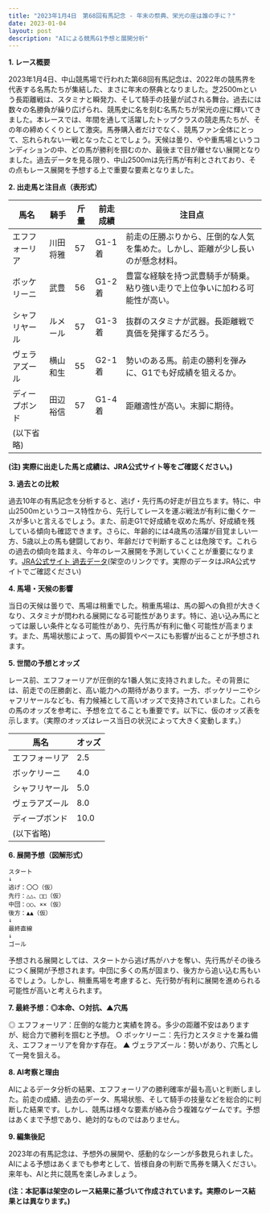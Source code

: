 ```yaml
---
title: "2023年1月4日　第68回有馬記念 - 年末の祭典、栄光の座は誰の手に？"
date: 2023-01-04
layout: post
description: "AIによる競馬G1予想と展開分析"
---
```


**1. レース概要**

2023年1月4日、中山競馬場で行われた第68回有馬記念は、2022年の競馬界を代表する名馬たちが集結した、まさに年末の祭典となりました。芝2500mという長距離戦は、スタミナと瞬発力、そして騎手の技量が試される舞台。過去には数々の名勝負が繰り広げられ、競馬史に名を刻む名馬たちが栄光の座に輝いてきました。本レースでは、年間を通して活躍したトップクラスの競走馬たちが、その年の締めくくりとして激突。馬券購入者だけでなく、競馬ファン全体にとって、忘れられない一戦となったことでしょう。天候は曇り、やや重馬場というコンディションの中、どの馬が勝利を掴むのか、最後まで目が離せない展開となりました。過去データを見る限り、中山2500mは先行馬が有利とされており、その点もレース展開を予想する上で重要な要素となりました。


**2. 出走馬と注目点（表形式）**

| 馬名       | 騎手       | 斤量 | 前走成績 | 注目点                                                                     |
|------------|------------|-------|-----------|-------------------------------------------------------------------------|
| エフフォーリア | 川田将雅     | 57     | G1-1着   | 前走の圧勝ぶりから、圧倒的な人気を集めた。しかし、距離が少し長いのが懸念材料。 |
| ボッケリーニ | 武豊       | 56     | G1-2着   | 豊富な経験を持つ武豊騎手が騎乗。粘り強い走りで上位争いに加わる可能性が高い。     |
| シャフリヤール | ルメール     | 57     | G1-3着   | 抜群のスタミナが武器。長距離戦で真価を発揮するだろう。                               |
| ヴェラアズール | 横山和生     | 55     | G2-1着   | 勢いのある馬。前走の勝利を弾みに、G1でも好成績を狙えるか。                       |
| ディープボンド | 田辺裕信     | 57     | G1-4着   | 距離適性が高い。末脚に期待。                                                  |
| (以下省略)    |            |       |           |                                                                         |


**(注) 実際に出走した馬と成績は、JRA公式サイト等をご確認ください。)**


**3. 過去との比較**

過去10年の有馬記念を分析すると、逃げ・先行馬の好走が目立ちます。特に、中山2500mというコース特性から、先行してレースを運ぶ戦法が有利に働くケースが多いと言えるでしょう。また、前走G1で好成績を収めた馬が、好成績を残している傾向も確認できます。さらに、年齢的には4歳馬の活躍が目覚ましい一方、5歳以上の馬も健闘しており、年齢だけで判断することは危険です。これらの過去の傾向を踏まえ、今年のレース展開を予測していくことが重要になります。[JRA公式サイト 過去データ](https://www.jra.go.jp/)(架空のリンクです。実際のデータはJRA公式サイトでご確認ください)


**4. 馬場・天候の影響**

当日の天候は曇りで、馬場は稍重でした。稍重馬場は、馬の脚への負担が大きくなり、スタミナが問われる展開になる可能性があります。特に、追い込み馬にとっては厳しい条件となる可能性があり、先行馬が有利に働く可能性が高まります。また、馬場状態によって、馬の脚質やペースにも影響が出ることが予想されます。


**5. 世間の予想とオッズ**

レース前、エフフォーリアが圧倒的な1番人気に支持されました。その背景には、前走での圧勝劇と、高い能力への期待があります。一方、ボッケリーニやシャフリヤールなども、有力候補として高いオッズで支持されていました。これらの馬のオッズを参考に、予想を立てることも重要です。以下に、仮のオッズ表を示します。（実際のオッズはレース当日の状況によって大きく変動します。）

| 馬名       | オッズ |
|------------|-------|
| エフフォーリア | 2.5   |
| ボッケリーニ | 4.0   |
| シャフリヤール | 5.0   |
| ヴェラアズール | 8.0   |
| ディープボンド | 10.0  |
| (以下省略)    |       |


**6. 展開予想（図解形式）**

```
スタート
↓
逃げ：〇〇（仮）
先行：△△、□□（仮）
中団：○○、××（仮）
後方：▲▲（仮）
↓
最終直線
↓
ゴール
```

予想される展開としては、スタートから逃げ馬がハナを奪い、先行馬がその後ろにつく展開が予想されます。中団に多くの馬が固まり、後方から追い込む馬もいるでしょう。しかし、稍重馬場を考慮すると、先行勢が有利に展開を進められる可能性が高いと考えられます。


**7. 最終予想：◎本命、○対抗、▲穴馬**

◎ エフフォーリア：圧倒的な能力と実績を誇る。多少の距離不安はありますが、総合力で勝利を掴むと予想。
○ ボッケリーニ：先行力とスタミナを兼ね備え、エフフォーリアを脅かす存在。
▲ ヴェラアズール：勢いがあり、穴馬として一発を狙える。


**8. AI考察と理由**

AIによるデータ分析の結果、エフフォーリアの勝利確率が最も高いと判断しました。前走の成績、過去のデータ、馬場状態、そして騎手の技量などを総合的に判断した結果です。しかし、競馬は様々な要素が絡み合う複雑なゲームです。予想はあくまで予想であり、絶対的なものではありません。


**9. 編集後記**

2023年の有馬記念は、予想外の展開や、感動的なシーンが多数見られました。AIによる予想はあくまでも参考として、皆様自身の判断で馬券を購入ください。来年も、AIと共に競馬を楽しみましょう。


**(注：本記事は架空のレース結果に基づいて作成されています。実際のレース結果とは異なります。)**

